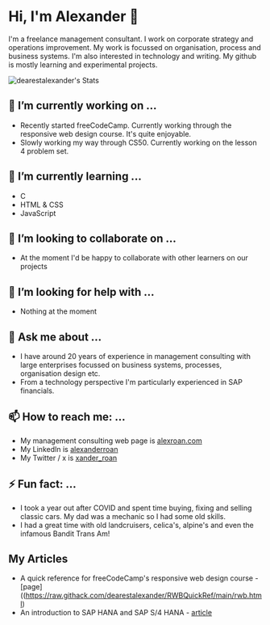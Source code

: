 # Hi, I'm Alexander 👋

I'm a freelance management consultant. I work on corporate strategy and operations improvement. My work is focussed on organisation, process and business systems. I'm also interested in technology and writing. My github is mostly learning and experimental projects.

![dearestalexander's Stats](https://github-readme-stats.vercel.app/api?username=<username>&theme=vue-dark&show_icons=true&hide_border=true&count_private=true)

## 🔭 I’m currently working on ...
- Recently started freeCodeCamp. Currently working through the responsive web design course. It's quite enjoyable.
- Slowly working my way through CS50. Currently working on the lesson 4 problem set.

## 🌱 I’m currently learning ...
- C
- HTML & CSS
- JavaScript

## 👯 I’m looking to collaborate on ...
- At the moment I'd be happy to collaborate with other learners on our projects
  
## 🤔 I’m looking for help with ...
- Nothing at the moment
  
## 💬 Ask me about ...

- I have around 20 years of experience in management consulting with large enterprises focussed on business systems, processes, organisation design etc.
- From a technology perspective I'm particularly experienced in SAP financials.

## 📫 How to reach me: ...

- My management consulting web page is [alexroan.com](https://www.alexroan.com)
- My LinkedIn is [alexanderroan](https://www.linkedin.com/in/alexanderroan/)
- My Twitter / x is [xander_roan](https://twitter.com/xander_roan)

## ⚡ Fun fact: ...
 - I took a year out after COVID and spent time buying, fixing and selling classic cars. My dad was a mechanic so I had some old skills.
 - I had a great time with old landcruisers, celica's, alpine's and even the infamous Bandit Trans Am! 

## My Articles

- A quick reference for freeCodeCamp's responsive web design course - [page]((https://raw.githack.com/dearestalexander/RWBQuickRef/main/rwb.html)
- An introduction to SAP HANA and SAP S/4 HANA - [article](https://alexroan.com/2020/06/03/sap-hana-and-s-4hana/)


